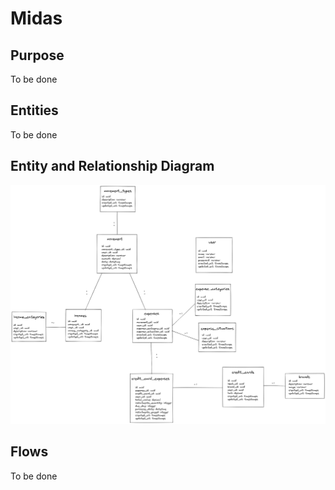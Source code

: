 # Midas

## Purpose

To be done

## Entities

To be done

## Entity and Relationship Diagram

<img src="https://github.com/JPAMartins/midas/raw/master/docs/images/midas_erd.png">

## Flows

To be done